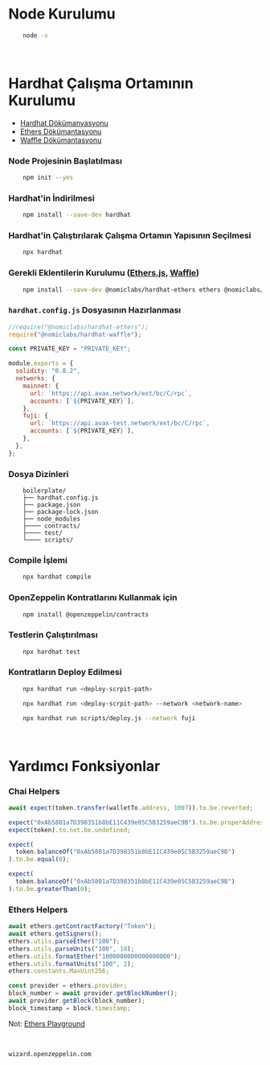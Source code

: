 # Node Kurulumu

```bash
    node -v
```

<br/>

# Hardhat Çalışma Ortamının Kurulumu

- [Hardhat Dökümanyasyonu](https://hardhat.org/getting-started/)
- [Ethers Dökümantasyonu](https://docs.ethers.io/v5/)
- [Waffle Dökümantasyonu](https://ethereum-waffle.readthedocs.io/en/latest/index.html)

### Node Projesinin Başlatılması

```bash
    npm init --yes
```

### Hardhat'in İndirilmesi

```bash
    npm install --save-dev hardhat
```

### Hardhat'in Çalıştırılarak Çalışma Ortamın Yapısının Seçilmesi

```bash
    npx hardhat
```

### Gerekli Eklentilerin Kurulumu ([Ethers.js](https://docs.ethers.io/v5/), [Waffle](https://ethereum-waffle.readthedocs.io/en/latest/index.html))

```bash
    npm install --save-dev @nomiclabs/hardhat-ethers ethers @nomiclabs/hardhat-waffle ethereum-waffle chai

```

### `hardhat.config.js` Dosyasının Hazırlanması

```javascript
//require("@nomiclabs/hardhat-ethers");
require("@nomiclabs/hardhat-waffle");

const PRIVATE_KEY = "PRIVATE_KEY";

module.exports = {
  solidity: "0.8.2",
  networks: {
    mainnet: {
      url: `https://api.avax.network/ext/bc/C/rpc`,
      accounts: [`${PRIVATE_KEY}`],
    },
    fuji: {
      url: `https://api.avax-test.network/ext/bc/C/rpc`,
      accounts: [`${PRIVATE_KEY}`],
    },
  },
};
```

### Dosya Dizinleri

```
    boilerplate/
    ├── hardhat.config.js
    ├── package.json
    ├── package-lock.json
    ├── node_modules
    ├──── contracts/
    ├──── test/
    └──── scripts/

```

### Compile İşlemi

```bash
    npx hardhat compile
```

### OpenZeppelin Kontratlarını Kullanmak için

```bash
    npm install @openzeppelin/contracts
```

### Testlerin Çalıştırılması

```bash
    npx hardhat test
```

### Kontratların Deploy Edilmesi

```bash
    npx hardhat run <deploy-scrpit-path>

    npx hardhat run <deploy-scrpit-path> --network <network-name>

    npx hardhat run scripts/deploy.js --network fuji
```

<br/>

# Yardımcı Fonksiyonlar

### Chai Helpers

```javascript
await expect(token.transfer(walletTo.address, 1007)).to.be.reverted;

expect("0xAb5801a7D398351b8bE11C439e05C5B3259aeC9B").to.be.properAddress;
expect(token).to.not.be.undefined;

expect(
  token.balanceOf("0xAb5801a7D398351b8bE11C439e05C5B3259aeC9B")
).to.be.equal(0);

expect(
  token.balanceOf("0xAb5801a7D398351b8bE11C439e05C5B3259aeC9B")
).to.be.greaterThan(0);
```

### Ethers Helpers

```javascript
await ethers.getContractFactory("Token");
await ethers.getSigners();
ethers.utils.parseEther("100");
ethers.utils.parseUnits("100", 18);
ethers.utils.formatEther("1000000000000000000");
ethers.utils.formatUnits("100", 2);
ethers.constants.MaxUint256;

const provider = ethers.provider;
block_number = await provider.getBlockNumber();
await provider.getBlock(block_number);
block_timestamp = block.timestamp;
```

Not: [Ethers Playground](https://playground.ethers.org/)

<br/>

```
wizard.openzeppelin.com
```
